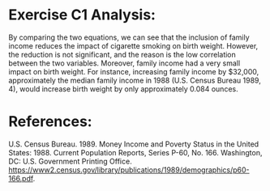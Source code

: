 # Exercise C1 Analysis:
By comparing the two equations, we can see that the inclusion of family income reduces the impact of cigarette smoking on birth weight. However, the reduction is not significant, and the reason is the low correlation between the two variables.
Moreover, family income had a very small impact on birth weight. For instance, increasing family income by $32,000, approximately the median family income in 1988 (U.S. Census Bureau 1989, 4), would increase birth weight by only approximately 0.084 ounces.

# References:
U.S. Census Bureau. 1989. Money Income and Poverty Status in the United States: 1988. Current Population Reports, Series P-60, No. 166. Washington, DC: U.S. Government Printing Office. https://www2.census.gov/library/publications/1989/demographics/p60-166.pdf.
